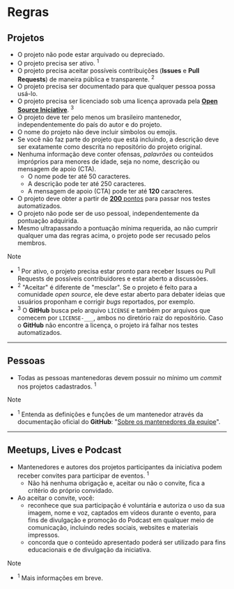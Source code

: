 # Regras

## Projetos

- O projeto não pode estar arquivado ou depreciado.
- O projeto precisa ser ativo. <sup>1</sup>
- O projeto precisa aceitar possíveis contribuições (**Issues** e **Pull Requests**) de maneira pública e transparente. <sup>2</sup>
- O projeto precisa ser documentado para que qualquer pessoa possa usá-lo.
- O projeto precisa ser licenciado sob uma licença aprovada pela [**Open Source Iniciative**](https://opensource.org/licenses). <sup>3</sup>
- O projeto deve ter pelo menos um brasileiro mantenedor, independentemente do país do autor e do projeto.
- O nome do projeto não deve incluir símbolos ou emojis.
- Se você não faz parte do projeto que está incluindo, a descrição deve ser exatamente como descrita no repositório do projeto original.
- Nenhuma informação deve conter ofensas, _palavrões_ ou conteúdos impróprios para menores de idade, seja no nome, descrição ou mensagem de apoio (CTA).
  - O nome pode ter até 50 caracteres.
  - A descrição pode ter até 250 caracteres.
  - A mensagem de apoio (CTA) pode ter até **120** caracteres.
- O projeto deve obter a partir de [**200** pontos](https://github.com/wellwelwel/awesomeyou/issues/4) para passar nos testes automatizados.
- O projeto não pode ser de uso pessoal, independentemente da pontuação adquirida.
- Mesmo ultrapassando a pontuação mínima requerida, ao não cumprir qualquer uma das regras acima, o projeto pode ser recusado pelos membros.

> [!NOTE]
>
> - <sup>1</sup> Por ativo, o projeto precisa estar pronto para receber Issues ou Pull Requests de possíveis contribuidores e estar aberto a discussões.
> - <sup>2</sup> "Aceitar" é diferente de "mesclar". Se o projeto é feito para a comunidade _open source_, ele deve estar aberto para debater ideias que usuários proponham e corrigir _bugs_ reportados, por exemplo.
> - <sup>3</sup> O **GitHub** busca pelo arquivo `LICENSE` e também por arquivos que comecem por `LICENSE-___`, ambos no diretório raiz do repositório. Caso o **GitHub** não encontre a licença, o projeto irá falhar nos testes automatizados.

---

## Pessoas

- Todas as pessoas mantenedoras devem possuir no mínimo um _commit_ nos projetos cadastrados. <sup>1</sup>

> [!NOTE]
>
> - <sup>1</sup> Entenda as definições e funções de um mantenedor através da documentação oficial do **GitHub**: "[Sobre os mantenedores da equipe](https://docs.github.com/pt/organizations/organizing-members-into-teams/assigning-the-team-maintainer-role-to-a-team-member#about-team-maintainers)".

---

## Meetups, Lives e Podcast

- Mantenedores e autores dos projetos participantes da iniciativa podem receber convites para participar de eventos. <sup>1</sup>
  - Não há nenhuma obrigação e, aceitar ou não o convite, fica a critério do próprio convidado.
- Ao aceitar o convite, você:
  - reconhece que sua participação é voluntária e autoriza o uso da sua imagem, nome e voz, captados em vídeos durante o evento, para fins de divulgação e promoção do Podcast em qualquer meio de comunicação, incluindo redes sociais, websites e materiais impressos.
  - concorda que o conteúdo apresentado poderá ser utilizado para fins educacionais e de divulgação da iniciativa.

> [!NOTE]
>
> - <sup>1</sup> Mais informações em breve.
